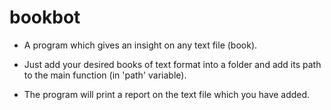 # bookbot

- A program which gives an insight on any text file (book).

- Just add your desired books of text format into a folder and add its path to the main function (in 'path' variable).

- The program will print a report on the text file which you have added.
